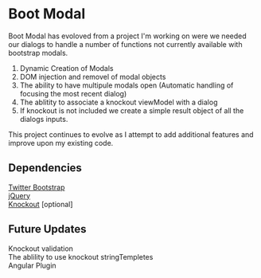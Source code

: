 Boot Modal
==========

Boot Modal has evoloved from a project I'm working on were we needed our dialogs to handle a number of functions
not currently available with bootstrap modals. 

1. Dynamic Creation of Modals
2. DOM injection and removel of modal objects
3. The ability to have multipule modals open (Automatic handling of focusing the most recent dialog)
4. The ablitity to associate a knockout viewModel with a dialog
5. If knockout is not included we create a simple result object of all the dialogs inputs. 

This project continues to evolve as I attempt to add additional features and improve upon my existing code.

<h2>Dependencies</h2>

<a href="http://getbootstrap.com/" title="Get Bootstrap">Twitter Bootstrap</a><br />
<a href="http://jquery.com/" title="jQuery">jQuery</a><br />
<a href="http://knockoutjs.com/" title="Knockout.js">Knockout</a> [optional]<br />


<h2>Future Updates</h2>

Knockout validation<br />
The ablility to use knockout stringTempletes<br />
Angular Plugin

